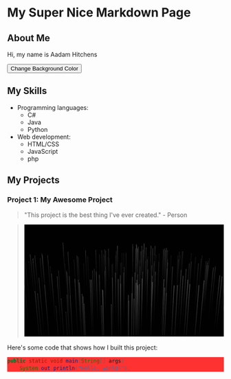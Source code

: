 # My Super Nice Markdown Page



<link rel="stylesheet" type="text/css" href="style.css">



## About Me

Hi, my name is Aadam Hitchens


<button onclick="changeBackgroundColor()">Change Background Color</button>


## My Skills

- Programming languages: 
  - C#
  - Java
  - Python
- Web development:
  - HTML/CSS
  - JavaScript
  - php

## My Projects

### Project 1: My Awesome Project

> "This project is the best thing I've ever created." - Person

> ![Project screenshot](./images/background.jpeg "Project screenshot")

Here's some code that shows how I built this project:

<div style = "background-color: rgb(255,50,50);">

  
```java
public static void main(String[] args)
    System.out.println("Hello, world!");
```
  
 
</div>
    

<script src="script.js"></script>


